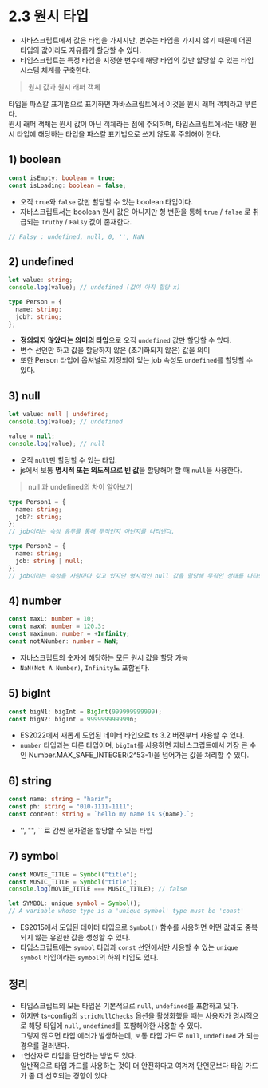 # 2.3 원시 타입

- 자바스크립트에서 값은 타입을 가지지만, 변수는 타입을 가지지 않기 때문에 어떤 타입의 값이라도 자유롭게 할당할 수 있다.
- 타입스크립트는 특정 타입을 지정한 변수에 해당 타입의 값만 할당할 수 있는 타입 시스템 체계를 구축한다.

> 원시 값과 원시 래퍼 객체

타입을 파스칼 표기법으로 표기하면 자바스크립트에서 이것을 원시 래퍼 객체라고 부른다.  
원시 래퍼 객체는 원시 값이 아닌 객체라는 점에 주의하며, 타입스크립트에서는 내장 원시 타입에 해당하는 타입을 파스칼 표기법으로 쓰지 않도록 주의해야 한다.

## 1) boolean

```ts
const isEmpty: boolean = true;
const isLoading: boolean = false;
```

- 오직 `true`와 `false` 값만 할당할 수 있는 boolean 타입이다.
- 자바스크립트서는 boolean 원시 값은 아니지만 형 변환을 통해 `true` / `false` 로 취급되는 `Truthy` / `Falsy` 값이 존재한다.

```js
// Falsy : undefined, null, 0, '', NaN
```

## 2) undefined

```ts
let value: string;
console.log(value); // undefined (값이 아직 할당 x)

type Person = {
  name: string;
  job?: string;
};
```

- **정의되지 않았다는 의미의 타입**으로 오직 `undefined` 값만 할당할 수 있다.
- 변수 선언만 하고 값을 할당하지 않은 (초기화되지 않은) 값을 의미
- 또한 Person 타입에 옵셔널로 지정되어 있는 job 속성도 `undefined`를 할당할 수 있다.

## 3) null

```ts
let value: null | undefined;
console.log(value); // undefined

value = null;
console.log(value); // null
```

- 오직 `null`만 할당할 수 있는 타입.
- js에서 보통 **명시적 또는 의도적으로 빈 값**을 할당해야 할 때 `null`을 사용한다.

> null 과 undefined의 차이 알아보기

```ts
type Person1 = {
  name: string;
  job?: string;
};
// job이라는 속성 유무를 통해 무직인지 아닌지를 나타낸다.

type Person2 = {
  name: string;
  job: string | null;
};
// job이라는 속성을 사람마다 갖고 있지만 명시적인 null 값을 할당해 무직인 상태를 나타낸다.
```

## 4) number

```ts
const maxL: number = 10;
const maxW: number = 120.3;
const maximum: number = +Infinity;
const notANumber: number = NaN;
```

- 자바스크립트의 숫자에 해당하는 모든 원시 값을 할당 가능
- `NaN(Not A Number)`, `Infinity`도 포함된다.

## 5) bigInt

```ts
const bigN1: bigInt = BigInt(999999999999);
const bigN2: bigInt = 999999999999n;
```

- ES2022에서 새롭게 도입된 데이터 타입으로 ts 3.2 버전부터 사용할 수 있다.
- `number` 타입과는 다른 타입이며, `bigInt`를 사용하면 자바스크립트에서 가장 큰 수인 Number.MAX_SAFE_INTEGER(2^53-1)을 넘어가는 값을 처리할 수 있다.

## 6) string

```ts
const name: string = "harin";
const ph: string = "010-1111-1111";
const content: string = `hello my name is ${name}.`;
```

- '', "", `` 로 감싼 문자열을 할당할 수 있는 타입

## 7) symbol

```ts
const MOVIE_TITLE = Symbol("title");
const MUSIC_TITLE = Symbol("title");
console.log(MOVIE_TITLE === MUSIC_TITLE); // false

let SYMBOL: unique symbol = Symbol();
// A variable whose type is a 'unique symbol' type must be 'const'
```

- ES2015에서 도입된 데이터 타입으로 `Symbol()` 함수를 사용하면 어떤 값과도 중복되지 않는 유일한 값을 생성할 수 있다.
- 타입스크립트에는 `symbol` 타입과 `const` 선언에서만 사용할 수 있는 `unique symbol` 타입이라는 `symbol`의 하위 타입도 있다.

## 정리

- 타입스크립트의 모든 타입은 기본적으로 `null`, `undefined`를 포함하고 있다.
- 하지만 ts-config의 `stricNullChecks` 옵션을 활성화했을 때는 사용자가 명시적으로 해당 타입에 `null`, `undefined`를 포함해야한 사용할 수 있다.  
  그렇지 않으면 타입 에러가 발생하는데, 보통 타입 가드로 `null`, `undefined` 가 되는 경우를 걸러낸다.
- `!`연산자로 타입을 단언하는 방법도 있다.  
  일반적으로 타입 가드를 사용하는 것이 더 안전하다고 여겨져 단언문보다 타입 가드가 좀 더 선호되는 경향이 있다.
